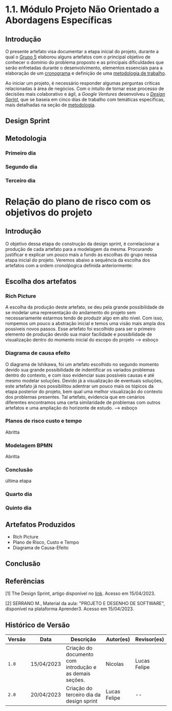 # 1.1. Módulo Projeto Não Orientado a Abordagens Específicas

## Introdução

O presente artefato visa documentar a etapa inicial do projeto, durante a qual
o [Grupo 5](../README.md#alunos) elaborou alguns artefatos com o principal objetivo de conhecer o domínio do problema
proposto e as principais dificuldades que serão enfretadas durante o desenvolvimento, elementos essenciais para a
elaboração de um [cronograma](../Planejamento/Cronograma.md) e definição de
uma [metodologia de trabalho](./1.2.ProcessosMetodologiasAbordagens.md).

Ao iniciar um projeto, é necessário responder algumas perguntas críticas relacionadas à área de negócios. Com o intuito
de tornar esse processo de decisões mais colaborativo e ágil, a _Google Ventures_ desenvolveu o [_Design
Sprint_](#design-sprint), que se baseia em cinco dias de trabalho com temáticas específicas, mais detalhadas na seção
de [metodologia](#metodologia).

## Design Sprint

## Metodologia

### Primeiro dia

### Segundo dia

### Terceiro dia

# Relação do plano de risco com os objetivos do projeto

## Introdução

O objetivo dessa etapa do construção da design sprint, é correlacionar a produção de cada artefato para a modelagem da mesma. Procurando justificar e explicar um pouco mais a fundo às escolhas do grupo nessa etapa inicial do projeto. Veremos abaixo a sequência da escolha dos artefatos com a ordem cronolṕogica definida anteriormente: 

## Escolha dos artefatos

### Rich Picture

A escolha da produção deste artefato, se deu pela grande possibilidade de se modelar uma representação do andamento do projeto sem necessariamente estarmos tendo de produzir algo em alto nível. Com isso, rompemos um pouco a abstração inicial e temos uma visão mais ampla dos possíveis novos passos. Esse artefato foi escolhido para ser o primeiro elemento de produção devido sua maior facilidade e possibilidade de visualização dentro do momento inicial do escopo do projeto --> esboço

### Diagrama de causa efeito

O diagrama de Ishikawa, foi um artefato escolhido no segundo momento devido sua grande possibilidade de indentificar os variados problemas dentro do contexto, e com isso evidenciar suas possíveis causas e até mesmo modelar soluções. Devido já a visualização de eventuais soluções, este artefato já nos possibilitou adentrar um pouco mais os tópicos da etapa posterior do projeto, bem qual uma melhor visualização do contexto dos problemas presentes. Tal artefato, evidencia que em cenários diferentes encontramos uma certa similaridade de problemas com outros artefatos e uma ampliação do horizonte de estudo. --> esboço 

### Planos de risco custo e tempo

Abritta

### Modelagem BPMN

Abritta

### Conclusão

última etapa

### Quarto dia

### Quinto dia

## Artefatos Produzidos

[//]: # (@TODO: inserir o link para os artefatos)

- Rich Picture
- Plano de Risco, Custo e Tempo
- Diagrama de Causa-Efeito

## Conclusão

## Referências

[1] The Design Sprint, artigo disponível no [link](http://www.gv.com/sprint/). Acesso em 15/04/2023.

[2] SERRANO M., Material da aula: "PROJETO E DESENHO DE SOFTWARE", disponível na plataforma Aprender3. Acesso em
15/04/2023.

## Histórico de Versão

| Versão | Data       | Descrição                                               | Autor(es) | Revisor(es) |
|--------|------------|---------------------------------------------------------|-----------|-------------|
| `1.0`  | 15/04/2023 | Criação do documento com introdução e as demais seções. | Nicolas   |     Lucas Felipe        |
| `2.0`  | 20/04/2023 | Criação do terceiro dia da design sprint | Lucas Felipe |  --     |

